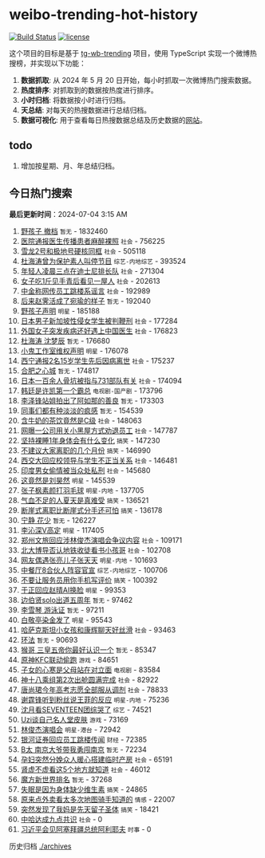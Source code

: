 # weibo-trending-hot-history

[![Build Status](https://github.com/lxw15337674/weibo-trending-hot-history/actions/workflows/nodejs.yml/badge.svg)](https://github.com/lxw15337674/weibo-trending-hot-history/actions)
[![license](https://img.shields.io/github/license/lxw15337674/weibo-trending-hot-history)](https://github.com/lxw15337674/weibo-trending-hot-history/blob/master/LICENSE)


这个项目的目标是基于 [tg-wb-trending](https://github.com/xiadd/tg-wb-trending) 项目，使用 TypeScript 实现一个微博热搜榜，并实现以下功能：

1. **数据抓取**: 从 2024 年 5 月 20 日开始，每小时抓取一次微博热门搜索数据。
2. **热度排序**: 对抓取到的数据按热度进行排序。
3. **小时归档**: 将数据按小时进行归档。
4. **天总结**: 对每天的热搜数据进行总结归档。
5. **数据可视化**: 用于查看每日热搜数据总结及历史数据的[网站](https://weibo-trending-hot-history.vercel.app/)。

## todo

1. 增加按星期、月、年总结归档。



## 今日热门搜索















































































































































































































































































































































































































































































































































































































































































































































































































































































































































































































































<!-- BEGIN -->

**最后更新时间**：2024-07-04 3:15 AM
1. [野孩子 撤档](https://m.weibo.cn/search?containerid=100103type%3D1%26t%3D10%26q%3D%E9%87%8E%E5%AD%A9%E5%AD%90+%E6%92%A4%E6%A1%A3&stream_entry_id=31&isnewpage=1&extparam=seat%3D1%26flag%3D16%26band_rank%3D1%26q%3D%25E9%2587%258E%25E5%25AD%25A9%25E5%25AD%2590%2520%25E6%2592%25A4%25E6%25A1%25A3%26realpos%3D1%26cate%3D5001%26dgr%3D0%26pos%3D0%26stream_entry_id%3D31%26c_type%3D31%26filter_type%3Drealtimehot%26lcate%3D5001%26display_time%3D1720023978%26pre_seqid%3D1720023978842016063169) `暂无` - 1832460
2. [医院通报医生传播患者麻醉裸照](https://m.weibo.cn/search?containerid=100103type%3D1%26t%3D10%26q%3D%23%E5%8C%BB%E9%99%A2%E9%80%9A%E6%8A%A5%E5%8C%BB%E7%94%9F%E4%BC%A0%E6%92%AD%E6%82%A3%E8%80%85%E9%BA%BB%E9%86%89%E8%A3%B8%E7%85%A7%23&stream_entry_id=31&isnewpage=1&extparam=seat%3D1%26flag%3D2%26band_rank%3D2%26q%3D%2523%25E5%258C%25BB%25E9%2599%25A2%25E9%2580%259A%25E6%258A%25A5%25E5%258C%25BB%25E7%2594%259F%25E4%25BC%25A0%25E6%2592%25AD%25E6%2582%25A3%25E8%2580%2585%25E9%25BA%25BB%25E9%2586%2589%25E8%25A3%25B8%25E7%2585%25A7%2523%26realpos%3D2%26cate%3D5001%26dgr%3D0%26pos%3D1%26stream_entry_id%3D31%26c_type%3D31%26filter_type%3Drealtimehot%26lcate%3D5001%26display_time%3D1720023978%26pre_seqid%3D1720023978842016063169) `社会` - 756225
3. [雪龙2号和极地号硬核同框](https://m.weibo.cn/search?containerid=100103type%3D1%26t%3D10%26q%3D%23%E9%9B%AA%E9%BE%992%E5%8F%B7%E5%92%8C%E6%9E%81%E5%9C%B0%E5%8F%B7%E7%A1%AC%E6%A0%B8%E5%90%8C%E6%A1%86%23&stream_entry_id=31&isnewpage=1&extparam=seat%3D1%26flag%3D0%26band_rank%3D3%26q%3D%2523%25E9%259B%25AA%25E9%25BE%25992%25E5%258F%25B7%25E5%2592%258C%25E6%259E%2581%25E5%259C%25B0%25E5%258F%25B7%25E7%25A1%25AC%25E6%25A0%25B8%25E5%2590%258C%25E6%25A1%2586%2523%26realpos%3D3%26cate%3D5001%26dgr%3D0%26pos%3D2%26stream_entry_id%3D31%26c_type%3D31%26filter_type%3Drealtimehot%26lcate%3D5001%26display_time%3D1720023978%26pre_seqid%3D1720023978842016063169) `社会` - 505118
4. [杜海涛曾为保护素人叫停节目](https://m.weibo.cn/search?containerid=100103type%3D1%26t%3D10%26q%3D%23%E6%9D%9C%E6%B5%B7%E6%B6%9B%E6%9B%BE%E4%B8%BA%E4%BF%9D%E6%8A%A4%E7%B4%A0%E4%BA%BA%E5%8F%AB%E5%81%9C%E8%8A%82%E7%9B%AE%23&stream_entry_id=31&isnewpage=1&extparam=seat%3D1%26flag%3D2%26band_rank%3D4%26q%3D%2523%25E6%259D%259C%25E6%25B5%25B7%25E6%25B6%259B%25E6%259B%25BE%25E4%25B8%25BA%25E4%25BF%259D%25E6%258A%25A4%25E7%25B4%25A0%25E4%25BA%25BA%25E5%258F%25AB%25E5%2581%259C%25E8%258A%2582%25E7%259B%25AE%2523%26realpos%3D4%26cate%3D5001%26dgr%3D0%26pos%3D3%26stream_entry_id%3D31%26c_type%3D31%26filter_type%3Drealtimehot%26lcate%3D5001%26display_time%3D1720023978%26pre_seqid%3D1720023978842016063169) `综艺-内地综艺` - 393524
5. [年轻人凌晨三点在迪士尼排长队](https://m.weibo.cn/search?containerid=100103type%3D1%26t%3D10%26q%3D%23%E5%B9%B4%E8%BD%BB%E4%BA%BA%E5%87%8C%E6%99%A8%E4%B8%89%E7%82%B9%E5%9C%A8%E8%BF%AA%E5%A3%AB%E5%B0%BC%E6%8E%92%E9%95%BF%E9%98%9F%23&stream_entry_id=31&isnewpage=1&extparam=seat%3D1%26flag%3D1%26filter_type%3Drealtimehot%26q%3D%2523%25E5%25B9%25B4%25E8%25BD%25BB%25E4%25BA%25BA%25E5%2587%258C%25E6%2599%25A8%25E4%25B8%2589%25E7%2582%25B9%25E5%259C%25A8%25E8%25BF%25AA%25E5%25A3%25AB%25E5%25B0%25BC%25E6%258E%2592%25E9%2595%25BF%25E9%2598%259F%2523%26c_type%3D31%26cate%3D5001%26dgr%3D0%26pos%3D16%26stream_entry_id%3D31%26band_rank%3D17%26realpos%3D17%26lcate%3D5001%26display_time%3D1720031124%26pre_seqid%3D1720031124017031578208) `社会` - 271304
6. [女子吃1斤见手青后看见一屋人](https://m.weibo.cn/search?containerid=100103type%3D1%26t%3D10%26q%3D%23%E5%A5%B3%E5%AD%90%E5%90%831%E6%96%A4%E8%A7%81%E6%89%8B%E9%9D%92%E5%90%8E%E7%9C%8B%E8%A7%81%E4%B8%80%E5%B1%8B%E4%BA%BA%23&stream_entry_id=31&isnewpage=1&extparam=seat%3D1%26flag%3D0%26band_rank%3D5%26q%3D%2523%25E5%25A5%25B3%25E5%25AD%2590%25E5%2590%25831%25E6%2596%25A4%25E8%25A7%2581%25E6%2589%258B%25E9%259D%2592%25E5%2590%258E%25E7%259C%258B%25E8%25A7%2581%25E4%25B8%2580%25E5%25B1%258B%25E4%25BA%25BA%2523%26realpos%3D5%26cate%3D5001%26dgr%3D0%26pos%3D4%26stream_entry_id%3D31%26c_type%3D31%26filter_type%3Drealtimehot%26lcate%3D5001%26display_time%3D1720023978%26pre_seqid%3D1720023978842016063169) `社会` - 202613
7. [中金称网传员工跳楼系谣言](https://m.weibo.cn/search?containerid=100103type%3D1%26t%3D10%26q%3D%23%E4%B8%AD%E9%87%91%E7%A7%B0%E7%BD%91%E4%BC%A0%E5%91%98%E5%B7%A5%E8%B7%B3%E6%A5%BC%E7%B3%BB%E8%B0%A3%E8%A8%80%23&stream_entry_id=31&isnewpage=1&extparam=seat%3D1%26flag%3D0%26band_rank%3D6%26q%3D%2523%25E4%25B8%25AD%25E9%2587%2591%25E7%25A7%25B0%25E7%25BD%2591%25E4%25BC%25A0%25E5%2591%2598%25E5%25B7%25A5%25E8%25B7%25B3%25E6%25A5%25BC%25E7%25B3%25BB%25E8%25B0%25A3%25E8%25A8%2580%2523%26realpos%3D6%26cate%3D5001%26dgr%3D0%26pos%3D5%26stream_entry_id%3D31%26c_type%3D31%26filter_type%3Drealtimehot%26lcate%3D5001%26display_time%3D1720023978%26pre_seqid%3D1720023978842016063169) `社会` - 192989
8. [后来赵霁活成了宛瑜的样子](https://m.weibo.cn/search?containerid=100103type%3D1%26t%3D10%26q%3D%E5%90%8E%E6%9D%A5%E8%B5%B5%E9%9C%81%E6%B4%BB%E6%88%90%E4%BA%86%E5%AE%9B%E7%91%9C%E7%9A%84%E6%A0%B7%E5%AD%90&stream_entry_id=31&isnewpage=1&extparam=seat%3D1%26flag%3D2%26band_rank%3D7%26q%3D%25E5%2590%258E%25E6%259D%25A5%25E8%25B5%25B5%25E9%259C%2581%25E6%25B4%25BB%25E6%2588%2590%25E4%25BA%2586%25E5%25AE%259B%25E7%2591%259C%25E7%259A%2584%25E6%25A0%25B7%25E5%25AD%2590%26realpos%3D7%26cate%3D5001%26dgr%3D0%26pos%3D6%26stream_entry_id%3D31%26c_type%3D31%26filter_type%3Drealtimehot%26lcate%3D5001%26display_time%3D1720023978%26pre_seqid%3D1720023978842016063169) `暂无` - 192040
9. [野孩子声明](https://m.weibo.cn/search?containerid=100103type%3D1%26t%3D10%26q%3D%23%E9%87%8E%E5%AD%A9%E5%AD%90%E5%A3%B0%E6%98%8E%23&stream_entry_id=31&isnewpage=1&extparam=seat%3D1%26flag%3D0%26band_rank%3D8%26q%3D%2523%25E9%2587%258E%25E5%25AD%25A9%25E5%25AD%2590%25E5%25A3%25B0%25E6%2598%258E%2523%26realpos%3D8%26cate%3D5001%26dgr%3D0%26pos%3D7%26stream_entry_id%3D31%26c_type%3D31%26filter_type%3Drealtimehot%26lcate%3D5001%26display_time%3D1720023978%26pre_seqid%3D1720023978842016063169) `明星` - 185188
10. [日本男子新加坡性侵女学生被判鞭刑](https://m.weibo.cn/search?containerid=100103type%3D1%26t%3D10%26q%3D%23%E6%97%A5%E6%9C%AC%E7%94%B7%E5%AD%90%E6%96%B0%E5%8A%A0%E5%9D%A1%E6%80%A7%E4%BE%B5%E5%A5%B3%E5%AD%A6%E7%94%9F%E8%A2%AB%E5%88%A4%E9%9E%AD%E5%88%91%23&stream_entry_id=31&isnewpage=1&extparam=seat%3D1%26flag%3D0%26band_rank%3D9%26q%3D%2523%25E6%2597%25A5%25E6%259C%25AC%25E7%2594%25B7%25E5%25AD%2590%25E6%2596%25B0%25E5%258A%25A0%25E5%259D%25A1%25E6%2580%25A7%25E4%25BE%25B5%25E5%25A5%25B3%25E5%25AD%25A6%25E7%2594%259F%25E8%25A2%25AB%25E5%2588%25A4%25E9%259E%25AD%25E5%2588%2591%2523%26realpos%3D9%26cate%3D5001%26dgr%3D0%26pos%3D8%26stream_entry_id%3D31%26c_type%3D31%26filter_type%3Drealtimehot%26lcate%3D5001%26display_time%3D1720023978%26pre_seqid%3D1720023978842016063169) `社会` - 177284
11. [外国女子突发疾病还好遇上中国医生](https://m.weibo.cn/search?containerid=100103type%3D1%26t%3D10%26q%3D%23%E5%A4%96%E5%9B%BD%E5%A5%B3%E5%AD%90%E7%AA%81%E5%8F%91%E7%96%BE%E7%97%85%E8%BF%98%E5%A5%BD%E9%81%87%E4%B8%8A%E4%B8%AD%E5%9B%BD%E5%8C%BB%E7%94%9F%23&stream_entry_id=31&isnewpage=1&extparam=seat%3D1%26flag%3D32768%26band_rank%3D10%26q%3D%2523%25E5%25A4%2596%25E5%259B%25BD%25E5%25A5%25B3%25E5%25AD%2590%25E7%25AA%2581%25E5%258F%2591%25E7%2596%25BE%25E7%2597%2585%25E8%25BF%2598%25E5%25A5%25BD%25E9%2581%2587%25E4%25B8%258A%25E4%25B8%25AD%25E5%259B%25BD%25E5%258C%25BB%25E7%2594%259F%2523%26realpos%3D10%26cate%3D5001%26dgr%3D0%26pos%3D9%26stream_entry_id%3D31%26c_type%3D31%26filter_type%3Drealtimehot%26lcate%3D5001%26display_time%3D1720023978%26pre_seqid%3D1720023978842016063169) `社会` - 176823
12. [杜海涛 沈梦辰](https://m.weibo.cn/search?containerid=100103type%3D1%26t%3D10%26q%3D%E6%9D%9C%E6%B5%B7%E6%B6%9B+%E6%B2%88%E6%A2%A6%E8%BE%B0&stream_entry_id=31&isnewpage=1&extparam=seat%3D1%26flag%3D2%26band_rank%3D11%26q%3D%25E6%259D%259C%25E6%25B5%25B7%25E6%25B6%259B%2520%25E6%25B2%2588%25E6%25A2%25A6%25E8%25BE%25B0%26realpos%3D11%26cate%3D5001%26dgr%3D0%26pos%3D10%26stream_entry_id%3D31%26c_type%3D31%26filter_type%3Drealtimehot%26lcate%3D5001%26display_time%3D1720023978%26pre_seqid%3D1720023978842016063169) `暂无` - 176680
13. [小鬼工作室维权声明](https://m.weibo.cn/search?containerid=100103type%3D1%26t%3D10%26q%3D%23%E5%B0%8F%E9%AC%BC%E5%B7%A5%E4%BD%9C%E5%AE%A4%E7%BB%B4%E6%9D%83%E5%A3%B0%E6%98%8E%23&stream_entry_id=31&isnewpage=1&extparam=seat%3D1%26flag%3D2%26band_rank%3D12%26q%3D%2523%25E5%25B0%258F%25E9%25AC%25BC%25E5%25B7%25A5%25E4%25BD%259C%25E5%25AE%25A4%25E7%25BB%25B4%25E6%259D%2583%25E5%25A3%25B0%25E6%2598%258E%2523%26realpos%3D12%26cate%3D5001%26dgr%3D0%26pos%3D11%26stream_entry_id%3D31%26c_type%3D31%26filter_type%3Drealtimehot%26lcate%3D5001%26display_time%3D1720023978%26pre_seqid%3D1720023978842016063169) `明星` - 176078
14. [西宁通报2名15岁学生先后因病离世](https://m.weibo.cn/search?containerid=100103type%3D1%26t%3D10%26q%3D%23%E8%A5%BF%E5%AE%81%E9%80%9A%E6%8A%A52%E5%90%8D15%E5%B2%81%E5%AD%A6%E7%94%9F%E5%85%88%E5%90%8E%E5%9B%A0%E7%97%85%E7%A6%BB%E4%B8%96%23&stream_entry_id=31&isnewpage=1&extparam=seat%3D1%26flag%3D2%26band_rank%3D13%26q%3D%2523%25E8%25A5%25BF%25E5%25AE%2581%25E9%2580%259A%25E6%258A%25A52%25E5%2590%258D15%25E5%25B2%2581%25E5%25AD%25A6%25E7%2594%259F%25E5%2585%2588%25E5%2590%258E%25E5%259B%25A0%25E7%2597%2585%25E7%25A6%25BB%25E4%25B8%2596%2523%26realpos%3D13%26cate%3D5001%26dgr%3D0%26pos%3D12%26stream_entry_id%3D31%26c_type%3D31%26filter_type%3Drealtimehot%26lcate%3D5001%26display_time%3D1720023978%26pre_seqid%3D1720023978842016063169) `社会` - 175237
15. [合肥之心城](https://m.weibo.cn/search?containerid=100103type%3D1%26t%3D10%26q%3D%23%E5%90%88%E8%82%A5%E4%B9%8B%E5%BF%83%E5%9F%8E%23&stream_entry_id=31&isnewpage=1&extparam=seat%3D1%26flag%3D1%26band_rank%3D14%26q%3D%2523%25E5%2590%2588%25E8%2582%25A5%25E4%25B9%258B%25E5%25BF%2583%25E5%259F%258E%2523%26realpos%3D14%26cate%3D5001%26dgr%3D0%26pos%3D13%26stream_entry_id%3D31%26c_type%3D31%26filter_type%3Drealtimehot%26lcate%3D5001%26display_time%3D1720023978%26pre_seqid%3D1720023978842016063169) `暂无` - 174817
16. [日本一百余人骨坑被指与731部队有关](https://m.weibo.cn/search?containerid=100103type%3D1%26t%3D10%26q%3D%23%E6%97%A5%E6%9C%AC%E4%B8%80%E7%99%BE%E4%BD%99%E4%BA%BA%E9%AA%A8%E5%9D%91%E8%A2%AB%E6%8C%87%E4%B8%8E731%E9%83%A8%E9%98%9F%E6%9C%89%E5%85%B3%23&stream_entry_id=31&isnewpage=1&extparam=seat%3D1%26flag%3D2%26band_rank%3D15%26q%3D%2523%25E6%2597%25A5%25E6%259C%25AC%25E4%25B8%2580%25E7%2599%25BE%25E4%25BD%2599%25E4%25BA%25BA%25E9%25AA%25A8%25E5%259D%2591%25E8%25A2%25AB%25E6%258C%2587%25E4%25B8%258E731%25E9%2583%25A8%25E9%2598%259F%25E6%259C%2589%25E5%2585%25B3%2523%26realpos%3D15%26cate%3D5001%26dgr%3D0%26pos%3D14%26stream_entry_id%3D31%26c_type%3D31%26filter_type%3Drealtimehot%26lcate%3D5001%26display_time%3D1720023978%26pre_seqid%3D1720023978842016063169) `社会` - 174094
17. [韩廷是许凯第一个霸总](https://m.weibo.cn/search?containerid=100103type%3D1%26t%3D10%26q%3D%23%E9%9F%A9%E5%BB%B7%E6%98%AF%E8%AE%B8%E5%87%AF%E7%AC%AC%E4%B8%80%E4%B8%AA%E9%9C%B8%E6%80%BB%23&stream_entry_id=31&isnewpage=1&extparam=seat%3D1%26flag%3D1%26band_rank%3D16%26q%3D%2523%25E9%259F%25A9%25E5%25BB%25B7%25E6%2598%25AF%25E8%25AE%25B8%25E5%2587%25AF%25E7%25AC%25AC%25E4%25B8%2580%25E4%25B8%25AA%25E9%259C%25B8%25E6%2580%25BB%2523%26realpos%3D16%26cate%3D5001%26dgr%3D0%26pos%3D15%26stream_entry_id%3D31%26c_type%3D31%26filter_type%3Drealtimehot%26lcate%3D5001%26display_time%3D1720023978%26pre_seqid%3D1720023978842016063169) `电视剧-国产剧` - 173796
18. [李泽锋站姐拍出了阿如那的善良](https://m.weibo.cn/search?containerid=100103type%3D1%26t%3D10%26q%3D%E6%9D%8E%E6%B3%BD%E9%94%8B%E7%AB%99%E5%A7%90%E6%8B%8D%E5%87%BA%E4%BA%86%E9%98%BF%E5%A6%82%E9%82%A3%E7%9A%84%E5%96%84%E8%89%AF&stream_entry_id=31&isnewpage=1&extparam=seat%3D1%26flag%3D1%26band_rank%3D17%26q%3D%25E6%259D%258E%25E6%25B3%25BD%25E9%2594%258B%25E7%25AB%2599%25E5%25A7%2590%25E6%258B%258D%25E5%2587%25BA%25E4%25BA%2586%25E9%2598%25BF%25E5%25A6%2582%25E9%2582%25A3%25E7%259A%2584%25E5%2596%2584%25E8%2589%25AF%26realpos%3D17%26cate%3D5001%26dgr%3D0%26pos%3D16%26stream_entry_id%3D31%26c_type%3D31%26filter_type%3Drealtimehot%26lcate%3D5001%26display_time%3D1720023978%26pre_seqid%3D1720023978842016063169) `暂无` - 173303
19. [同事们都有种淡淡的疯感](https://m.weibo.cn/search?containerid=100103type%3D1%26t%3D10%26q%3D%E5%90%8C%E4%BA%8B%E4%BB%AC%E9%83%BD%E6%9C%89%E7%A7%8D%E6%B7%A1%E6%B7%A1%E7%9A%84%E7%96%AF%E6%84%9F&stream_entry_id=31&isnewpage=1&extparam=seat%3D1%26flag%3D0%26band_rank%3D18%26q%3D%25E5%2590%258C%25E4%25BA%258B%25E4%25BB%25AC%25E9%2583%25BD%25E6%259C%2589%25E7%25A7%258D%25E6%25B7%25A1%25E6%25B7%25A1%25E7%259A%2584%25E7%2596%25AF%25E6%2584%259F%26realpos%3D18%26cate%3D5001%26dgr%3D0%26pos%3D17%26stream_entry_id%3D31%26c_type%3D31%26filter_type%3Drealtimehot%26lcate%3D5001%26display_time%3D1720023978%26pre_seqid%3D1720023978842016063169) `暂无` - 154539
20. [含牛奶的茶饮竟然是C级](https://m.weibo.cn/search?containerid=100103type%3D1%26t%3D10%26q%3D%23%E5%90%AB%E7%89%9B%E5%A5%B6%E7%9A%84%E8%8C%B6%E9%A5%AE%E7%AB%9F%E7%84%B6%E6%98%AFC%E7%BA%A7%23&stream_entry_id=31&isnewpage=1&extparam=seat%3D1%26flag%3D0%26band_rank%3D19%26q%3D%2523%25E5%2590%25AB%25E7%2589%259B%25E5%25A5%25B6%25E7%259A%2584%25E8%258C%25B6%25E9%25A5%25AE%25E7%25AB%259F%25E7%2584%25B6%25E6%2598%25AFC%25E7%25BA%25A7%2523%26realpos%3D19%26cate%3D5001%26dgr%3D0%26pos%3D18%26stream_entry_id%3D31%26c_type%3D31%26filter_type%3Drealtimehot%26lcate%3D5001%26display_time%3D1720023978%26pre_seqid%3D1720023978842016063169) `社会` - 148063
21. [网曝一公司用关小黑屋方式劝退员工](https://m.weibo.cn/search?containerid=100103type%3D1%26t%3D10%26q%3D%23%E7%BD%91%E6%9B%9D%E4%B8%80%E5%85%AC%E5%8F%B8%E7%94%A8%E5%85%B3%E5%B0%8F%E9%BB%91%E5%B1%8B%E6%96%B9%E5%BC%8F%E5%8A%9D%E9%80%80%E5%91%98%E5%B7%A5%23&stream_entry_id=31&isnewpage=1&extparam=seat%3D1%26flag%3D0%26band_rank%3D20%26q%3D%2523%25E7%25BD%2591%25E6%259B%259D%25E4%25B8%2580%25E5%2585%25AC%25E5%258F%25B8%25E7%2594%25A8%25E5%2585%25B3%25E5%25B0%258F%25E9%25BB%2591%25E5%25B1%258B%25E6%2596%25B9%25E5%25BC%258F%25E5%258A%259D%25E9%2580%2580%25E5%2591%2598%25E5%25B7%25A5%2523%26realpos%3D20%26cate%3D5001%26dgr%3D0%26pos%3D19%26stream_entry_id%3D31%26c_type%3D31%26filter_type%3Drealtimehot%26lcate%3D5001%26display_time%3D1720023978%26pre_seqid%3D1720023978842016063169) `社会` - 147787
22. [坚持裸睡1年身体会有什么变化](https://m.weibo.cn/search?containerid=100103type%3D1%26t%3D10%26q%3D%23%E5%9D%9A%E6%8C%81%E8%A3%B8%E7%9D%A11%E5%B9%B4%E8%BA%AB%E4%BD%93%E4%BC%9A%E6%9C%89%E4%BB%80%E4%B9%88%E5%8F%98%E5%8C%96%23&stream_entry_id=31&isnewpage=1&extparam=seat%3D1%26flag%3D0%26band_rank%3D21%26q%3D%2523%25E5%259D%259A%25E6%258C%2581%25E8%25A3%25B8%25E7%259D%25A11%25E5%25B9%25B4%25E8%25BA%25AB%25E4%25BD%2593%25E4%25BC%259A%25E6%259C%2589%25E4%25BB%2580%25E4%25B9%2588%25E5%258F%2598%25E5%258C%2596%2523%26realpos%3D21%26cate%3D5001%26dgr%3D0%26pos%3D20%26stream_entry_id%3D31%26c_type%3D31%26filter_type%3Drealtimehot%26lcate%3D5001%26display_time%3D1720023978%26pre_seqid%3D1720023978842016063169) `搞笑` - 147230
23. [不建议大家离职的几个月份](https://m.weibo.cn/search?containerid=100103type%3D1%26t%3D10%26q%3D%23%E4%B8%8D%E5%BB%BA%E8%AE%AE%E5%A4%A7%E5%AE%B6%E7%A6%BB%E8%81%8C%E7%9A%84%E5%87%A0%E4%B8%AA%E6%9C%88%E4%BB%BD%23&stream_entry_id=31&isnewpage=1&extparam=seat%3D1%26flag%3D0%26band_rank%3D22%26q%3D%2523%25E4%25B8%258D%25E5%25BB%25BA%25E8%25AE%25AE%25E5%25A4%25A7%25E5%25AE%25B6%25E7%25A6%25BB%25E8%2581%258C%25E7%259A%2584%25E5%2587%25A0%25E4%25B8%25AA%25E6%259C%2588%25E4%25BB%25BD%2523%26realpos%3D22%26cate%3D5001%26dgr%3D0%26pos%3D21%26stream_entry_id%3D31%26c_type%3D31%26filter_type%3Drealtimehot%26lcate%3D5001%26display_time%3D1720023978%26pre_seqid%3D1720023978842016063169) `搞笑` - 146990
24. [西交大回应校领导与学生不正当关系](https://m.weibo.cn/search?containerid=100103type%3D1%26t%3D10%26q%3D%23%E8%A5%BF%E4%BA%A4%E5%A4%A7%E5%9B%9E%E5%BA%94%E6%A0%A1%E9%A2%86%E5%AF%BC%E4%B8%8E%E5%AD%A6%E7%94%9F%E4%B8%8D%E6%AD%A3%E5%BD%93%E5%85%B3%E7%B3%BB%23&stream_entry_id=31&isnewpage=1&extparam=seat%3D1%26flag%3D2%26band_rank%3D23%26q%3D%2523%25E8%25A5%25BF%25E4%25BA%25A4%25E5%25A4%25A7%25E5%259B%259E%25E5%25BA%2594%25E6%25A0%25A1%25E9%25A2%2586%25E5%25AF%25BC%25E4%25B8%258E%25E5%25AD%25A6%25E7%2594%259F%25E4%25B8%258D%25E6%25AD%25A3%25E5%25BD%2593%25E5%2585%25B3%25E7%25B3%25BB%2523%26realpos%3D23%26cate%3D5001%26dgr%3D0%26pos%3D22%26stream_entry_id%3D31%26c_type%3D31%26filter_type%3Drealtimehot%26lcate%3D5001%26display_time%3D1720023978%26pre_seqid%3D1720023978842016063169) `社会` - 146481
25. [印度男女偷情被当众处私刑](https://m.weibo.cn/search?containerid=100103type%3D1%26t%3D10%26q%3D%23%E5%8D%B0%E5%BA%A6%E7%94%B7%E5%A5%B3%E5%81%B7%E6%83%85%E8%A2%AB%E5%BD%93%E4%BC%97%E5%A4%84%E7%A7%81%E5%88%91%23&stream_entry_id=31&isnewpage=1&extparam=seat%3D1%26flag%3D0%26band_rank%3D24%26q%3D%2523%25E5%258D%25B0%25E5%25BA%25A6%25E7%2594%25B7%25E5%25A5%25B3%25E5%2581%25B7%25E6%2583%2585%25E8%25A2%25AB%25E5%25BD%2593%25E4%25BC%2597%25E5%25A4%2584%25E7%25A7%2581%25E5%2588%2591%2523%26realpos%3D24%26cate%3D5001%26dgr%3D0%26pos%3D23%26stream_entry_id%3D31%26c_type%3D31%26filter_type%3Drealtimehot%26lcate%3D5001%26display_time%3D1720023978%26pre_seqid%3D1720023978842016063169) `社会` - 145680
26. [这竟然是刘昊然](https://m.weibo.cn/search?containerid=100103type%3D1%26t%3D10%26q%3D%E8%BF%99%E7%AB%9F%E7%84%B6%E6%98%AF%E5%88%98%E6%98%8A%E7%84%B6&stream_entry_id=31&isnewpage=1&extparam=seat%3D1%26flag%3D0%26band_rank%3D25%26q%3D%25E8%25BF%2599%25E7%25AB%259F%25E7%2584%25B6%25E6%2598%25AF%25E5%2588%2598%25E6%2598%258A%25E7%2584%25B6%26realpos%3D25%26cate%3D5001%26dgr%3D0%26pos%3D24%26stream_entry_id%3D31%26c_type%3D31%26filter_type%3Drealtimehot%26lcate%3D5001%26display_time%3D1720023978%26pre_seqid%3D1720023978842016063169) `明星` - 145539
27. [张子枫素颜打羽毛球](https://m.weibo.cn/search?containerid=100103type%3D1%26t%3D10%26q%3D%23%E5%BC%A0%E5%AD%90%E6%9E%AB%E7%B4%A0%E9%A2%9C%E6%89%93%E7%BE%BD%E6%AF%9B%E7%90%83%23&stream_entry_id=31&isnewpage=1&extparam=seat%3D1%26flag%3D0%26band_rank%3D26%26q%3D%2523%25E5%25BC%25A0%25E5%25AD%2590%25E6%259E%25AB%25E7%25B4%25A0%25E9%25A2%259C%25E6%2589%2593%25E7%25BE%25BD%25E6%25AF%259B%25E7%2590%2583%2523%26realpos%3D26%26cate%3D5001%26dgr%3D0%26pos%3D25%26stream_entry_id%3D31%26c_type%3D31%26filter_type%3Drealtimehot%26lcate%3D5001%26display_time%3D1720023978%26pre_seqid%3D1720023978842016063169) `明星-内地` - 137705
28. [气血不足的人夏天是真难受](https://m.weibo.cn/search?containerid=100103type%3D1%26t%3D10%26q%3D%23%E6%B0%94%E8%A1%80%E4%B8%8D%E8%B6%B3%E7%9A%84%E4%BA%BA%E5%A4%8F%E5%A4%A9%E6%98%AF%E7%9C%9F%E9%9A%BE%E5%8F%97%23&stream_entry_id=31&isnewpage=1&extparam=seat%3D1%26flag%3D0%26band_rank%3D27%26q%3D%2523%25E6%25B0%2594%25E8%25A1%2580%25E4%25B8%258D%25E8%25B6%25B3%25E7%259A%2584%25E4%25BA%25BA%25E5%25A4%258F%25E5%25A4%25A9%25E6%2598%25AF%25E7%259C%259F%25E9%259A%25BE%25E5%258F%2597%2523%26realpos%3D27%26cate%3D5001%26dgr%3D0%26pos%3D26%26stream_entry_id%3D31%26c_type%3D31%26filter_type%3Drealtimehot%26lcate%3D5001%26display_time%3D1720023978%26pre_seqid%3D1720023978842016063169) `搞笑` - 136521
29. [断崖式离职比断崖式分手还可怕](https://m.weibo.cn/search?containerid=100103type%3D1%26t%3D10%26q%3D%23%E6%96%AD%E5%B4%96%E5%BC%8F%E7%A6%BB%E8%81%8C%E6%AF%94%E6%96%AD%E5%B4%96%E5%BC%8F%E5%88%86%E6%89%8B%E8%BF%98%E5%8F%AF%E6%80%95%23&stream_entry_id=31&isnewpage=1&extparam=seat%3D1%26flag%3D1%26band_rank%3D28%26q%3D%2523%25E6%2596%25AD%25E5%25B4%2596%25E5%25BC%258F%25E7%25A6%25BB%25E8%2581%258C%25E6%25AF%2594%25E6%2596%25AD%25E5%25B4%2596%25E5%25BC%258F%25E5%2588%2586%25E6%2589%258B%25E8%25BF%2598%25E5%258F%25AF%25E6%2580%2595%2523%26realpos%3D28%26cate%3D5001%26dgr%3D0%26pos%3D27%26stream_entry_id%3D31%26c_type%3D31%26filter_type%3Drealtimehot%26lcate%3D5001%26display_time%3D1720023978%26pre_seqid%3D1720023978842016063169) `搞笑` - 136178
30. [宁静 花少](https://m.weibo.cn/search?containerid=100103type%3D1%26t%3D10%26q%3D%E5%AE%81%E9%9D%99+%E8%8A%B1%E5%B0%91&stream_entry_id=31&isnewpage=1&extparam=seat%3D1%26flag%3D0%26band_rank%3D29%26q%3D%25E5%25AE%2581%25E9%259D%2599%2520%25E8%258A%25B1%25E5%25B0%2591%26realpos%3D29%26cate%3D5001%26dgr%3D0%26pos%3D28%26stream_entry_id%3D31%26c_type%3D31%26filter_type%3Drealtimehot%26lcate%3D5001%26display_time%3D1720023978%26pre_seqid%3D1720023978842016063169) `暂无` - 126227
31. [李沁深V高定](https://m.weibo.cn/search?containerid=100103type%3D1%26t%3D10%26q%3D%23%E6%9D%8E%E6%B2%81%E6%B7%B1V%E9%AB%98%E5%AE%9A%23&stream_entry_id=31&isnewpage=1&extparam=seat%3D1%26flag%3D1%26band_rank%3D30%26q%3D%2523%25E6%259D%258E%25E6%25B2%2581%25E6%25B7%25B1V%25E9%25AB%2598%25E5%25AE%259A%2523%26realpos%3D30%26cate%3D5001%26dgr%3D0%26pos%3D29%26stream_entry_id%3D31%26c_type%3D31%26filter_type%3Drealtimehot%26lcate%3D5001%26display_time%3D1720023978%26pre_seqid%3D1720023978842016063169) `明星` - 117405
32. [郑州文旅回应涉林俊杰演唱会争议内容](https://m.weibo.cn/search?containerid=100103type%3D1%26t%3D10%26q%3D%23%E9%83%91%E5%B7%9E%E6%96%87%E6%97%85%E5%9B%9E%E5%BA%94%E6%B6%89%E6%9E%97%E4%BF%8A%E6%9D%B0%E6%BC%94%E5%94%B1%E4%BC%9A%E4%BA%89%E8%AE%AE%E5%86%85%E5%AE%B9%23&stream_entry_id=31&isnewpage=1&extparam=seat%3D1%26flag%3D0%26band_rank%3D31%26q%3D%2523%25E9%2583%2591%25E5%25B7%259E%25E6%2596%2587%25E6%2597%2585%25E5%259B%259E%25E5%25BA%2594%25E6%25B6%2589%25E6%259E%2597%25E4%25BF%258A%25E6%259D%25B0%25E6%25BC%2594%25E5%2594%25B1%25E4%25BC%259A%25E4%25BA%2589%25E8%25AE%25AE%25E5%2586%2585%25E5%25AE%25B9%2523%26realpos%3D31%26cate%3D5001%26dgr%3D0%26pos%3D30%26stream_entry_id%3D31%26c_type%3D31%26filter_type%3Drealtimehot%26lcate%3D5001%26display_time%3D1720023978%26pre_seqid%3D1720023978842016063169) `社会` - 109171
33. [北大博导否认地铁收徒看书小孩哥](https://m.weibo.cn/search?containerid=100103type%3D1%26t%3D10%26q%3D%23%E5%8C%97%E5%A4%A7%E5%8D%9A%E5%AF%BC%E5%90%A6%E8%AE%A4%E5%9C%B0%E9%93%81%E6%94%B6%E5%BE%92%E7%9C%8B%E4%B9%A6%E5%B0%8F%E5%AD%A9%E5%93%A5%23&stream_entry_id=31&isnewpage=1&extparam=seat%3D1%26flag%3D1%26band_rank%3D39%26q%3D%2523%25E5%258C%2597%25E5%25A4%25A7%25E5%258D%259A%25E5%25AF%25BC%25E5%2590%25A6%25E8%25AE%25A4%25E5%259C%25B0%25E9%2593%2581%25E6%2594%25B6%25E5%25BE%2592%25E7%259C%258B%25E4%25B9%25A6%25E5%25B0%258F%25E5%25AD%25A9%25E5%2593%25A5%2523%26realpos%3D39%26cate%3D5001%26dgr%3D0%26pos%3D38%26stream_entry_id%3D31%26c_type%3D31%26filter_type%3Drealtimehot%26lcate%3D5001%26display_time%3D1720023978%26pre_seqid%3D1720023978842016063169) `社会` - 102708
34. [网友偶遇张亮儿子张天天](https://m.weibo.cn/search?containerid=100103type%3D1%26t%3D10%26q%3D%23%E7%BD%91%E5%8F%8B%E5%81%B6%E9%81%87%E5%BC%A0%E4%BA%AE%E5%84%BF%E5%AD%90%E5%BC%A0%E5%A4%A9%E5%A4%A9%23&stream_entry_id=31&isnewpage=1&extparam=seat%3D1%26flag%3D0%26band_rank%3D32%26q%3D%2523%25E7%25BD%2591%25E5%258F%258B%25E5%2581%25B6%25E9%2581%2587%25E5%25BC%25A0%25E4%25BA%25AE%25E5%2584%25BF%25E5%25AD%2590%25E5%25BC%25A0%25E5%25A4%25A9%25E5%25A4%25A9%2523%26realpos%3D32%26cate%3D5001%26dgr%3D0%26pos%3D31%26stream_entry_id%3D31%26c_type%3D31%26filter_type%3Drealtimehot%26lcate%3D5001%26display_time%3D1720023978%26pre_seqid%3D1720023978842016063169) `明星-内地` - 101693
35. [中餐厅8合伙人阵容官宣](https://m.weibo.cn/search?containerid=100103type%3D1%26t%3D10%26q%3D%23%E4%B8%AD%E9%A4%90%E5%8E%858%E5%90%88%E4%BC%99%E4%BA%BA%E9%98%B5%E5%AE%B9%E5%AE%98%E5%AE%A3%23&stream_entry_id=31&isnewpage=1&extparam=seat%3D1%26flag%3D0%26band_rank%3D33%26q%3D%2523%25E4%25B8%25AD%25E9%25A4%2590%25E5%258E%25858%25E5%2590%2588%25E4%25BC%2599%25E4%25BA%25BA%25E9%2598%25B5%25E5%25AE%25B9%25E5%25AE%2598%25E5%25AE%25A3%2523%26realpos%3D33%26cate%3D5001%26dgr%3D0%26pos%3D32%26stream_entry_id%3D31%26c_type%3D31%26filter_type%3Drealtimehot%26lcate%3D5001%26display_time%3D1720023978%26pre_seqid%3D1720023978842016063169) `综艺-内地综艺` - 100706
36. [不要让服务员用你手机写评价](https://m.weibo.cn/search?containerid=100103type%3D1%26t%3D10%26q%3D%23%E4%B8%8D%E8%A6%81%E8%AE%A9%E6%9C%8D%E5%8A%A1%E5%91%98%E7%94%A8%E4%BD%A0%E6%89%8B%E6%9C%BA%E5%86%99%E8%AF%84%E4%BB%B7%23&stream_entry_id=31&isnewpage=1&extparam=seat%3D1%26flag%3D0%26band_rank%3D34%26q%3D%2523%25E4%25B8%258D%25E8%25A6%2581%25E8%25AE%25A9%25E6%259C%258D%25E5%258A%25A1%25E5%2591%2598%25E7%2594%25A8%25E4%25BD%25A0%25E6%2589%258B%25E6%259C%25BA%25E5%2586%2599%25E8%25AF%2584%25E4%25BB%25B7%2523%26realpos%3D34%26cate%3D5001%26dgr%3D0%26pos%3D33%26stream_entry_id%3D31%26c_type%3D31%26filter_type%3Drealtimehot%26lcate%3D5001%26display_time%3D1720023978%26pre_seqid%3D1720023978842016063169) `搞笑` - 100392
37. [于正回应赵晴AI换脸](https://m.weibo.cn/search?containerid=100103type%3D1%26t%3D10%26q%3D%23%E4%BA%8E%E6%AD%A3%E5%9B%9E%E5%BA%94%E8%B5%B5%E6%99%B4AI%E6%8D%A2%E8%84%B8%23&stream_entry_id=31&isnewpage=1&extparam=seat%3D1%26flag%3D0%26band_rank%3D35%26q%3D%2523%25E4%25BA%258E%25E6%25AD%25A3%25E5%259B%259E%25E5%25BA%2594%25E8%25B5%25B5%25E6%2599%25B4AI%25E6%258D%25A2%25E8%2584%25B8%2523%26realpos%3D35%26cate%3D5001%26dgr%3D0%26pos%3D34%26stream_entry_id%3D31%26c_type%3D31%26filter_type%3Drealtimehot%26lcate%3D5001%26display_time%3D1720023978%26pre_seqid%3D1720023978842016063169) `明星` - 99353
38. [边伯贤solo出道五周年](https://m.weibo.cn/search?containerid=100103type%3D1%26t%3D10%26q%3D%23%E8%BE%B9%E4%BC%AF%E8%B4%A4solo%E5%87%BA%E9%81%93%E4%BA%94%E5%91%A8%E5%B9%B4%23&stream_entry_id=31&isnewpage=1&extparam=seat%3D1%26band_rank%3D18%26flag%3D1%26realpos%3D18%26q%3D%2523%25E8%25BE%25B9%25E4%25BC%25AF%25E8%25B4%25A4solo%25E5%2587%25BA%25E9%2581%2593%25E4%25BA%2594%25E5%2591%25A8%25E5%25B9%25B4%2523%26c_type%3D31%26cate%3D5001%26pos%3D17%26stream_entry_id%3D31%26filter_type%3Drealtimehot%26dgr%3D0%26lcate%3D5001%26display_time%3D1720027086%26pre_seqid%3D172002708661407419166) `暂无` - 97462
39. [李雪琴 游泳证](https://m.weibo.cn/search?containerid=100103type%3D1%26t%3D10%26q%3D%E6%9D%8E%E9%9B%AA%E7%90%B4+%E6%B8%B8%E6%B3%B3%E8%AF%81&stream_entry_id=31&isnewpage=1&extparam=seat%3D1%26flag%3D0%26band_rank%3D36%26q%3D%25E6%259D%258E%25E9%259B%25AA%25E7%2590%25B4%2520%25E6%25B8%25B8%25E6%25B3%25B3%25E8%25AF%2581%26realpos%3D36%26cate%3D5001%26dgr%3D0%26pos%3D35%26stream_entry_id%3D31%26c_type%3D31%26filter_type%3Drealtimehot%26lcate%3D5001%26display_time%3D1720023978%26pre_seqid%3D1720023978842016063169) `暂无` - 97211
40. [白敬亭染金发了](https://m.weibo.cn/search?containerid=100103type%3D1%26t%3D10%26q%3D%23%E7%99%BD%E6%95%AC%E4%BA%AD%E6%9F%93%E9%87%91%E5%8F%91%E4%BA%86%23&stream_entry_id=31&isnewpage=1&extparam=seat%3D1%26flag%3D0%26band_rank%3D37%26q%3D%2523%25E7%2599%25BD%25E6%2595%25AC%25E4%25BA%25AD%25E6%259F%2593%25E9%2587%2591%25E5%258F%2591%25E4%25BA%2586%2523%26realpos%3D37%26cate%3D5001%26dgr%3D0%26pos%3D36%26stream_entry_id%3D31%26c_type%3D31%26filter_type%3Drealtimehot%26lcate%3D5001%26display_time%3D1720023978%26pre_seqid%3D1720023978842016063169) `明星` - 95543
41. [哈萨克斯坦小女孩和康辉聊天好丝滑](https://m.weibo.cn/search?containerid=100103type%3D1%26t%3D10%26q%3D%23%E5%93%88%E8%90%A8%E5%85%8B%E6%96%AF%E5%9D%A6%E5%B0%8F%E5%A5%B3%E5%AD%A9%E5%92%8C%E5%BA%B7%E8%BE%89%E8%81%8A%E5%A4%A9%E5%A5%BD%E4%B8%9D%E6%BB%91%23&stream_entry_id=31&isnewpage=1&extparam=seat%3D1%26flag%3D32768%26filter_type%3Drealtimehot%26q%3D%2523%25E5%2593%2588%25E8%2590%25A8%25E5%2585%258B%25E6%2596%25AF%25E5%259D%25A6%25E5%25B0%258F%25E5%25A5%25B3%25E5%25AD%25A9%25E5%2592%258C%25E5%25BA%25B7%25E8%25BE%2589%25E8%2581%258A%25E5%25A4%25A9%25E5%25A5%25BD%25E4%25B8%259D%25E6%25BB%2591%2523%26c_type%3D31%26cate%3D5001%26dgr%3D0%26pos%3D2%26stream_entry_id%3D31%26band_rank%3D3%26realpos%3D3%26lcate%3D5001%26display_time%3D1720031124%26pre_seqid%3D1720031124017031578208) `社会` - 93463
42. [环法](https://m.weibo.cn/search?containerid=100103type%3D1%26t%3D10%26q%3D%E7%8E%AF%E6%B3%95&stream_entry_id=31&isnewpage=1&extparam=seat%3D1%26flag%3D1%26band_rank%3D38%26q%3D%25E7%258E%25AF%25E6%25B3%2595%26realpos%3D38%26cate%3D5001%26dgr%3D0%26pos%3D37%26stream_entry_id%3D31%26c_type%3D31%26filter_type%3Drealtimehot%26lcate%3D5001%26display_time%3D1720023978%26pre_seqid%3D1720023978842016063169) `暂无` - 90693
43. [猴哥 三皇五帝你最好认识一个](https://m.weibo.cn/search?containerid=100103type%3D1%26t%3D10%26q%3D%E7%8C%B4%E5%93%A5+%E4%B8%89%E7%9A%87%E4%BA%94%E5%B8%9D%E4%BD%A0%E6%9C%80%E5%A5%BD%E8%AE%A4%E8%AF%86%E4%B8%80%E4%B8%AA&stream_entry_id=31&isnewpage=1&extparam=seat%3D1%26flag%3D1%26band_rank%3D40%26q%3D%25E7%258C%25B4%25E5%2593%25A5%2520%25E4%25B8%2589%25E7%259A%2587%25E4%25BA%2594%25E5%25B8%259D%25E4%25BD%25A0%25E6%259C%2580%25E5%25A5%25BD%25E8%25AE%25A4%25E8%25AF%2586%25E4%25B8%2580%25E4%25B8%25AA%26realpos%3D40%26cate%3D5001%26dgr%3D0%26pos%3D39%26stream_entry_id%3D31%26c_type%3D31%26filter_type%3Drealtimehot%26lcate%3D5001%26display_time%3D1720023978%26pre_seqid%3D1720023978842016063169) `暂无` - 85347
44. [原神KFC联动偷跑](https://m.weibo.cn/search?containerid=100103type%3D1%26t%3D10%26q%3D%23%E5%8E%9F%E7%A5%9EKFC%E8%81%94%E5%8A%A8%E5%81%B7%E8%B7%91%23&stream_entry_id=31&isnewpage=1&extparam=seat%3D1%26flag%3D1%26band_rank%3D41%26q%3D%2523%25E5%258E%259F%25E7%25A5%259EKFC%25E8%2581%2594%25E5%258A%25A8%25E5%2581%25B7%25E8%25B7%2591%2523%26realpos%3D41%26cate%3D5001%26dgr%3D0%26pos%3D40%26stream_entry_id%3D31%26c_type%3D31%26filter_type%3Drealtimehot%26lcate%3D5001%26display_time%3D1720023978%26pre_seqid%3D1720023978842016063169) `游戏` - 84651
45. [子女的心寒是父母站在对立面](https://m.weibo.cn/search?containerid=100103type%3D1%26t%3D10%26q%3D%23%E5%AD%90%E5%A5%B3%E7%9A%84%E5%BF%83%E5%AF%92%E6%98%AF%E7%88%B6%E6%AF%8D%E7%AB%99%E5%9C%A8%E5%AF%B9%E7%AB%8B%E9%9D%A2%23&stream_entry_id=31&isnewpage=1&extparam=seat%3D1%26flag%3D0%26band_rank%3D42%26q%3D%2523%25E5%25AD%2590%25E5%25A5%25B3%25E7%259A%2584%25E5%25BF%2583%25E5%25AF%2592%25E6%2598%25AF%25E7%2588%25B6%25E6%25AF%258D%25E7%25AB%2599%25E5%259C%25A8%25E5%25AF%25B9%25E7%25AB%258B%25E9%259D%25A2%2523%26realpos%3D42%26cate%3D5001%26dgr%3D0%26pos%3D41%26stream_entry_id%3D31%26c_type%3D31%26filter_type%3Drealtimehot%26lcate%3D5001%26display_time%3D1720023978%26pre_seqid%3D1720023978842016063169) `电视剧` - 83584
46. [神十八乘组第2次出舱圆满完成](https://m.weibo.cn/search?containerid=100103type%3D1%26t%3D10%26q%3D%23%E7%A5%9E%E5%8D%81%E5%85%AB%E4%B9%98%E7%BB%84%E7%AC%AC2%E6%AC%A1%E5%87%BA%E8%88%B1%E5%9C%86%E6%BB%A1%E5%AE%8C%E6%88%90%23&stream_entry_id=31&isnewpage=1&extparam=seat%3D1%26flag%3D1%26band_rank%3D43%26q%3D%2523%25E7%25A5%259E%25E5%258D%2581%25E5%2585%25AB%25E4%25B9%2598%25E7%25BB%2584%25E7%25AC%25AC2%25E6%25AC%25A1%25E5%2587%25BA%25E8%2588%25B1%25E5%259C%2586%25E6%25BB%25A1%25E5%25AE%258C%25E6%2588%2590%2523%26realpos%3D43%26cate%3D5001%26dgr%3D0%26pos%3D42%26stream_entry_id%3D31%26c_type%3D31%26filter_type%3Drealtimehot%26lcate%3D5001%26display_time%3D1720023978%26pre_seqid%3D1720023978842016063169) `社会` - 82922
47. [唐尚珺今年高考志愿全部服从调剂](https://m.weibo.cn/search?containerid=100103type%3D1%26t%3D10%26q%3D%23%E5%94%90%E5%B0%9A%E7%8F%BA%E4%BB%8A%E5%B9%B4%E9%AB%98%E8%80%83%E5%BF%97%E6%84%BF%E5%85%A8%E9%83%A8%E6%9C%8D%E4%BB%8E%E8%B0%83%E5%89%82%23&stream_entry_id=31&isnewpage=1&extparam=seat%3D1%26flag%3D0%26band_rank%3D44%26q%3D%2523%25E5%2594%2590%25E5%25B0%259A%25E7%258F%25BA%25E4%25BB%258A%25E5%25B9%25B4%25E9%25AB%2598%25E8%2580%2583%25E5%25BF%2597%25E6%2584%25BF%25E5%2585%25A8%25E9%2583%25A8%25E6%259C%258D%25E4%25BB%258E%25E8%25B0%2583%25E5%2589%2582%2523%26realpos%3D44%26cate%3D5001%26dgr%3D0%26pos%3D43%26stream_entry_id%3D31%26c_type%3D31%26filter_type%3Drealtimehot%26lcate%3D5001%26display_time%3D1720023978%26pre_seqid%3D1720023978842016063169) `社会` - 78833
48. [谢霆锋听到粉丝说王菲的反应](https://m.weibo.cn/search?containerid=100103type%3D1%26t%3D10%26q%3D%23%E8%B0%A2%E9%9C%86%E9%94%8B%E5%90%AC%E5%88%B0%E7%B2%89%E4%B8%9D%E8%AF%B4%E7%8E%8B%E8%8F%B2%E7%9A%84%E5%8F%8D%E5%BA%94%23&stream_entry_id=31&isnewpage=1&extparam=seat%3D1%26flag%3D0%26band_rank%3D45%26q%3D%2523%25E8%25B0%25A2%25E9%259C%2586%25E9%2594%258B%25E5%2590%25AC%25E5%2588%25B0%25E7%25B2%2589%25E4%25B8%259D%25E8%25AF%25B4%25E7%258E%258B%25E8%258F%25B2%25E7%259A%2584%25E5%258F%258D%25E5%25BA%2594%2523%26realpos%3D45%26cate%3D5001%26dgr%3D0%26pos%3D44%26stream_entry_id%3D31%26c_type%3D31%26filter_type%3Drealtimehot%26lcate%3D5001%26display_time%3D1720023978%26pre_seqid%3D1720023978842016063169) `明星-内地` - 75236
49. [沈月看SEVENTEEN团综哭了](https://m.weibo.cn/search?containerid=100103type%3D1%26t%3D10%26q%3D%23%E6%B2%88%E6%9C%88%E7%9C%8BSEVENTEEN%E5%9B%A2%E7%BB%BC%E5%93%AD%E4%BA%86%23&stream_entry_id=31&isnewpage=1&extparam=seat%3D1%26flag%3D0%26band_rank%3D46%26q%3D%2523%25E6%25B2%2588%25E6%259C%2588%25E7%259C%258BSEVENTEEN%25E5%259B%25A2%25E7%25BB%25BC%25E5%2593%25AD%25E4%25BA%2586%2523%26realpos%3D46%26cate%3D5001%26dgr%3D0%26pos%3D45%26stream_entry_id%3D31%26c_type%3D31%26filter_type%3Drealtimehot%26lcate%3D5001%26display_time%3D1720023978%26pre_seqid%3D1720023978842016063169) `综艺` - 74521
50. [Uzi谈自己名人堂皮肤](https://m.weibo.cn/search?containerid=100103type%3D1%26t%3D10%26q%3D%23Uzi%E8%B0%88%E8%87%AA%E5%B7%B1%E5%90%8D%E4%BA%BA%E5%A0%82%E7%9A%AE%E8%82%A4%23&stream_entry_id=31&isnewpage=1&extparam=seat%3D1%26flag%3D0%26band_rank%3D47%26q%3D%2523Uzi%25E8%25B0%2588%25E8%2587%25AA%25E5%25B7%25B1%25E5%2590%258D%25E4%25BA%25BA%25E5%25A0%2582%25E7%259A%25AE%25E8%2582%25A4%2523%26realpos%3D47%26cate%3D5001%26dgr%3D0%26pos%3D46%26stream_entry_id%3D31%26c_type%3D31%26filter_type%3Drealtimehot%26lcate%3D5001%26display_time%3D1720023978%26pre_seqid%3D1720023978842016063169) `游戏` - 73169
51. [林俊杰演唱会](https://m.weibo.cn/search?containerid=100103type%3D1%26t%3D10%26q%3D%E6%9E%97%E4%BF%8A%E6%9D%B0%E6%BC%94%E5%94%B1%E4%BC%9A&stream_entry_id=31&isnewpage=1&extparam=seat%3D1%26flag%3D0%26band_rank%3D48%26q%3D%25E6%259E%2597%25E4%25BF%258A%25E6%259D%25B0%25E6%25BC%2594%25E5%2594%25B1%25E4%25BC%259A%26realpos%3D48%26cate%3D5001%26dgr%3D0%26pos%3D47%26stream_entry_id%3D31%26c_type%3D31%26filter_type%3Drealtimehot%26lcate%3D5001%26display_time%3D1720023978%26pre_seqid%3D1720023978842016063169) `明星-港台` - 72942
52. [银河证券回应员工跳楼传闻](https://m.weibo.cn/search?containerid=100103type%3D1%26t%3D10%26q%3D%23%E9%93%B6%E6%B2%B3%E8%AF%81%E5%88%B8%E5%9B%9E%E5%BA%94%E5%91%98%E5%B7%A5%E8%B7%B3%E6%A5%BC%E4%BC%A0%E9%97%BB%23&stream_entry_id=31&isnewpage=1&extparam=seat%3D1%26flag%3D0%26band_rank%3D49%26q%3D%2523%25E9%2593%25B6%25E6%25B2%25B3%25E8%25AF%2581%25E5%2588%25B8%25E5%259B%259E%25E5%25BA%2594%25E5%2591%2598%25E5%25B7%25A5%25E8%25B7%25B3%25E6%25A5%25BC%25E4%25BC%25A0%25E9%2597%25BB%2523%26realpos%3D49%26cate%3D5001%26dgr%3D0%26pos%3D48%26stream_entry_id%3D31%26c_type%3D31%26filter_type%3Drealtimehot%26lcate%3D5001%26display_time%3D1720023978%26pre_seqid%3D1720023978842016063169) `财经` - 72385
53. [B太 南京大爷带我勇闯南京](https://m.weibo.cn/search?containerid=100103type%3D1%26t%3D10%26q%3DB%E5%A4%AA+%E5%8D%97%E4%BA%AC%E5%A4%A7%E7%88%B7%E5%B8%A6%E6%88%91%E5%8B%87%E9%97%AF%E5%8D%97%E4%BA%AC&stream_entry_id=31&isnewpage=1&extparam=seat%3D1%26flag%3D0%26band_rank%3D50%26q%3DB%25E5%25A4%25AA%2520%25E5%258D%2597%25E4%25BA%25AC%25E5%25A4%25A7%25E7%2588%25B7%25E5%25B8%25A6%25E6%2588%2591%25E5%258B%2587%25E9%2597%25AF%25E5%258D%2597%25E4%25BA%25AC%26realpos%3D50%26cate%3D5001%26dgr%3D0%26pos%3D49%26stream_entry_id%3D31%26c_type%3D31%26filter_type%3Drealtimehot%26lcate%3D5001%26display_time%3D1720023978%26pre_seqid%3D1720023978842016063169) `暂无` - 72234
54. [孕妇突然分娩众人暖心搭建临时产房](https://m.weibo.cn/search?containerid=100103type%3D1%26t%3D10%26q%3D%23%E5%AD%95%E5%A6%87%E7%AA%81%E7%84%B6%E5%88%86%E5%A8%A9%E4%BC%97%E4%BA%BA%E6%9A%96%E5%BF%83%E6%90%AD%E5%BB%BA%E4%B8%B4%E6%97%B6%E4%BA%A7%E6%88%BF%23&stream_entry_id=31&isnewpage=1&extparam=seat%3D1%26flag%3D32768%26filter_type%3Drealtimehot%26q%3D%2523%25E5%25AD%2595%25E5%25A6%2587%25E7%25AA%2581%25E7%2584%25B6%25E5%2588%2586%25E5%25A8%25A9%25E4%25BC%2597%25E4%25BA%25BA%25E6%259A%2596%25E5%25BF%2583%25E6%2590%25AD%25E5%25BB%25BA%25E4%25B8%25B4%25E6%2597%25B6%25E4%25BA%25A7%25E6%2588%25BF%2523%26c_type%3D31%26cate%3D5001%26dgr%3D0%26pos%3D9%26stream_entry_id%3D31%26band_rank%3D10%26realpos%3D10%26lcate%3D5001%26display_time%3D1720031124%26pre_seqid%3D1720031124017031578208) `社会` - 65191
55. [肾虚不虚看这5个地方就知道](https://m.weibo.cn/search?containerid=100103type%3D1%26t%3D10%26q%3D%23%E8%82%BE%E8%99%9A%E4%B8%8D%E8%99%9A%E7%9C%8B%E8%BF%995%E4%B8%AA%E5%9C%B0%E6%96%B9%E5%B0%B1%E7%9F%A5%E9%81%93%23&stream_entry_id=31&isnewpage=1&extparam=seat%3D1%26band_rank%3D49%26flag%3D1%26realpos%3D49%26q%3D%2523%25E8%2582%25BE%25E8%2599%259A%25E4%25B8%258D%25E8%2599%259A%25E7%259C%258B%25E8%25BF%25995%25E4%25B8%25AA%25E5%259C%25B0%25E6%2596%25B9%25E5%25B0%25B1%25E7%259F%25A5%25E9%2581%2593%2523%26c_type%3D31%26cate%3D5001%26pos%3D48%26stream_entry_id%3D31%26filter_type%3Drealtimehot%26dgr%3D0%26lcate%3D5001%26display_time%3D1720027086%26pre_seqid%3D172002708661407419166) `社会` - 46012
56. [魔方新世界排名](https://m.weibo.cn/search?containerid=100103type%3D1%26t%3D10%26q%3D%E9%AD%94%E6%96%B9%E6%96%B0%E4%B8%96%E7%95%8C%E6%8E%92%E5%90%8D&stream_entry_id=31&isnewpage=1&extparam=seat%3D1%26flag%3D1%26filter_type%3Drealtimehot%26q%3D%25E9%25AD%2594%25E6%2596%25B9%25E6%2596%25B0%25E4%25B8%2596%25E7%2595%258C%25E6%258E%2592%25E5%2590%258D%26c_type%3D31%26cate%3D5001%26dgr%3D0%26pos%3D25%26stream_entry_id%3D31%26band_rank%3D26%26realpos%3D26%26lcate%3D5001%26display_time%3D1720031124%26pre_seqid%3D1720031124017031578208) `暂无` - 37268
57. [失眠是因为身体缺少维生素](https://m.weibo.cn/search?containerid=100103type%3D1%26t%3D10%26q%3D%23%E5%A4%B1%E7%9C%A0%E6%98%AF%E5%9B%A0%E4%B8%BA%E8%BA%AB%E4%BD%93%E7%BC%BA%E5%B0%91%E7%BB%B4%E7%94%9F%E7%B4%A0%23&stream_entry_id=31&isnewpage=1&extparam=seat%3D1%26flag%3D1%26band_rank%3D27%26q%3D%2523%25E5%25A4%25B1%25E7%259C%25A0%25E6%2598%25AF%25E5%259B%25A0%25E4%25B8%25BA%25E8%25BA%25AB%25E4%25BD%2593%25E7%25BC%25BA%25E5%25B0%2591%25E7%25BB%25B4%25E7%2594%259F%25E7%25B4%25A0%2523%26realpos%3D27%26cate%3D5001%26dgr%3D0%26pos%3D26%26stream_entry_id%3D31%26c_type%3D31%26filter_type%3Drealtimehot%26lcate%3D5001%26display_time%3D1720034122%26pre_seqid%3D172003412266902727138) `搞笑` - 24865
58. [原来点外卖看太多次地图骑手知道的](https://m.weibo.cn/search?containerid=100103type%3D1%26t%3D10%26q%3D%23%E5%8E%9F%E6%9D%A5%E7%82%B9%E5%A4%96%E5%8D%96%E7%9C%8B%E5%A4%AA%E5%A4%9A%E6%AC%A1%E5%9C%B0%E5%9B%BE%E9%AA%91%E6%89%8B%E7%9F%A5%E9%81%93%E7%9A%84%23&stream_entry_id=31&isnewpage=1&extparam=seat%3D1%26flag%3D1%26band_rank%3D36%26q%3D%2523%25E5%258E%259F%25E6%259D%25A5%25E7%2582%25B9%25E5%25A4%2596%25E5%258D%2596%25E7%259C%258B%25E5%25A4%25AA%25E5%25A4%259A%25E6%25AC%25A1%25E5%259C%25B0%25E5%259B%25BE%25E9%25AA%2591%25E6%2589%258B%25E7%259F%25A5%25E9%2581%2593%25E7%259A%2584%2523%26realpos%3D36%26cate%3D5001%26dgr%3D0%26pos%3D35%26stream_entry_id%3D31%26c_type%3D31%26filter_type%3Drealtimehot%26lcate%3D5001%26display_time%3D1720034122%26pre_seqid%3D172003412266902727138) `情感` - 22007
59. [突然发现了我妈是先天留子圣体](https://m.weibo.cn/search?containerid=100103type%3D1%26t%3D10%26q%3D%23%E7%AA%81%E7%84%B6%E5%8F%91%E7%8E%B0%E4%BA%86%E6%88%91%E5%A6%88%E6%98%AF%E5%85%88%E5%A4%A9%E7%95%99%E5%AD%90%E5%9C%A3%E4%BD%93%23&stream_entry_id=31&isnewpage=1&extparam=seat%3D1%26flag%3D1%26band_rank%3D49%26q%3D%2523%25E7%25AA%2581%25E7%2584%25B6%25E5%258F%2591%25E7%258E%25B0%25E4%25BA%2586%25E6%2588%2591%25E5%25A6%2588%25E6%2598%25AF%25E5%2585%2588%25E5%25A4%25A9%25E7%2595%2599%25E5%25AD%2590%25E5%259C%25A3%25E4%25BD%2593%2523%26realpos%3D49%26cate%3D5001%26dgr%3D0%26pos%3D48%26stream_entry_id%3D31%26c_type%3D31%26filter_type%3Drealtimehot%26lcate%3D5001%26display_time%3D1720034122%26pre_seqid%3D172003412266902727138) `搞笑` - 18421
60. [中哈达成九点共识](https://m.weibo.cn/search?containerid=100103type%3D1%26t%3D10%26q%3D%23%E4%B8%AD%E5%93%88%E8%BE%BE%E6%88%90%E4%B9%9D%E7%82%B9%E5%85%B1%E8%AF%86%23&stream_entry_id=51&isnewpage=1&extparam=seat%3D1%26cate%3D10103%26stream_entry_id%3D51%26pos%3D0%26q%3D%2523%25E4%25B8%25AD%25E5%2593%2588%25E8%25BE%25BE%25E6%2588%2590%25E4%25B9%259D%25E7%2582%25B9%25E5%2585%25B1%25E8%25AF%2586%2523%26dgr%3D0%26filter_type%3Drealtimehot%26c_type%3D51%26display_time%3D1720023978%26pre_seqid%3D1720023978842016063169) `社会` - 0
61. [习近平会见阿塞拜疆总统阿利耶夫](https://m.weibo.cn/search?containerid=100103type%3D1%26t%3D10%26q%3D%23%E4%B9%A0%E8%BF%91%E5%B9%B3%E4%BC%9A%E8%A7%81%E9%98%BF%E5%A1%9E%E6%8B%9C%E7%96%86%E6%80%BB%E7%BB%9F%E9%98%BF%E5%88%A9%E8%80%B6%E5%A4%AB%23&stream_entry_id=51&isnewpage=1&extparam=seat%3D1%26cate%3D10103%26stream_entry_id%3D51%26pos%3D0%26q%3D%2523%25E4%25B9%25A0%25E8%25BF%2591%25E5%25B9%25B3%25E4%25BC%259A%25E8%25A7%2581%25E9%2598%25BF%25E5%25A1%259E%25E6%258B%259C%25E7%2596%2586%25E6%2580%25BB%25E7%25BB%259F%25E9%2598%25BF%25E5%2588%25A9%25E8%2580%25B6%25E5%25A4%25AB%2523%26dgr%3D0%26filter_type%3Drealtimehot%26c_type%3D51%26display_time%3D1720031124%26pre_seqid%3D1720031124017031578208) `时事` - 0

<!-- END -->


























































































































































































































































































































































































































































































































































































































































































































































































































































































































































































































































历史归档 [./archives](./archives)
